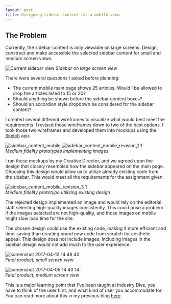 ```yaml
---
layout: post
title: Designing sidebar content for a mobile view
---
```

## The Problem
Currently, the sidebar content is only viewable on large screens. Design, construct and make accessible the selected sidebar content for small and medium screen views.

![Current sidebar view](https://cloud.githubusercontent.com/assets/19156146/24972992/38fe4a18-1f8b-11e7-8893-b181191b9d8f.png)
_Sidebar on large screen view_

There were several questions I asked before planning:
* The current mobile main page shows 25 articles, Would I be allowed to drop the articles listed to 15 or 20?
* Should anything be shown before the sidebar content boxes?
* Should an accordion style dropdown be considered for the sidebar content?

I created several different wireframes to visualize what would best meet the requirements. I revised those wireframes down to two of the best options. I took those two wireframes and developed them into mockups using the [Sketch](https://sketchapp.com/) app.

![sidebar_content_mobile](https://cloud.githubusercontent.com/assets/19156146/24973681/abd2fac8-1f8d-11e7-8910-a0af868d334b.png)
![sidebar_content_mobile_revision_1 1](https://cloud.githubusercontent.com/assets/19156146/24973686/b00aebdc-1f8d-11e7-85ff-a3cc022c3e09.png)<br>
_Medium fidelity prototypes implementing images_

I ran these mockups by my Creative Director, and we agreed upon the design that closely resembled how the sidebar appeared on the main page. Choosing this design would allow us to utilize already existing code from the sidebar. This would meet all the requirements for the assignment given.

![sidebar_content_mobile_revision_3 1](https://cloud.githubusercontent.com/assets/19156146/24973823/33f685e6-1f8e-11e7-9ed9-58b2201e0e5e.png)<br>
_Medium fidelity prototype utilizing existing design_

The rejected design implemented an image and would rely on the editorial staff selecting high-quality images consistently. This could pose a problem if the images selected are not high-quality, and those images on mobile might slow load time for the site.

The chosen design could use the existing code, making it more efficient and time-saving than creating brand new code from scratch for aesthetic appeal. This design does not include images, including images in the sidebar design would not add much to the user experience.

![screenshot 2017-04-12 14 49 40](https://cloud.githubusercontent.com/assets/19156146/24974202/572e84ae-1f8f-11e7-9e8b-e007cff691c9.png)<br>
_Final product, small screen view_

![screenshot 2017-04-05 14 40 14](https://cloud.githubusercontent.com/assets/19156146/24974284/ac026072-1f8f-11e7-8abe-2d643d1cb5e4.png)<br>
_Final product, medium screen view_

This is a major learning point that I’ve been taught at Industry Dive, you have to think of the user first, and what kind of user you accommodate for. You can read more about this in my previous blog [here](http://www.jhugheswebdev.com/user-interface-design/).
